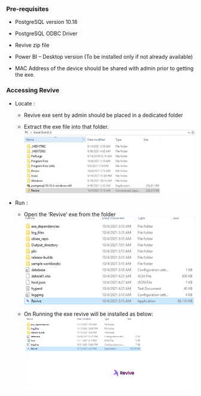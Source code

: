 ### Pre-requisites 
- PostgreSQL version 10.18 

- PostgreSQL ODBC Driver 

- Revive zip file 

- Power BI – Desktop version (To be installed only if not already available) 

- MAC Address of the device should be shared  with admin prior to getting the exe.

### Accessing Revive
- Locate :
    - Revive exe sent by admin should be placed in a dedicated folder

    - Extract the exe file into that folder.
    ![install](img/locate.png )

- Run :
    - Open the ‘Revive’ exe from the folder
    ![install](img/run.png )

    - On Running the exe revive will be installed as below:
    ![install](img/install.png )